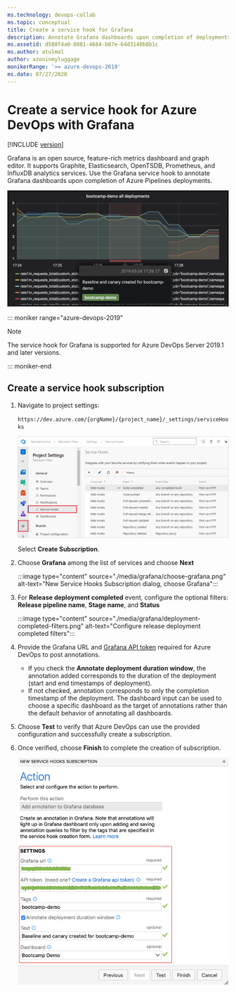 ```yaml
---
ms.technology: devops-collab
ms.topic: conceptual
title: Create a service hook for Grafana
description: Annotate Grafana dashboards upon completion of deployments in Azure Pipelines
ms.assetid: d588f4a0-8081-4684-b87e-64d3140b8b1c
ms.author: atulmal
author: azooinmyluggage
monikerRange: '>= azure-devops-2019'
ms.date: 07/27/2020
---
```


# Create a service hook for Azure DevOps with Grafana

[!INCLUDE [version](../../includes/version-azure-devops.md)]

Grafana is an open source, feature-rich metrics dashboard and graph editor. It supports Graphite, Elasticsearch, OpenTSDB, Prometheus, and InfluxDB analytics services. Use the Grafana service hook to annotate Grafana dashboards upon completion of Azure Pipelines deployments.

![Grafana dashboard with annotations](./media/grafana/dashboard-with-annotations.png)


::: moniker range="azure-devops-2019"

> [!NOTE]   
> The service hook for Grafana is supported for Azure DevOps Server 2019.1 and later versions.   

::: moniker-end

## Create a service hook subscription

1. Navigate to project settings: 

	`https://dev.azure.com/{orgName}/{project_name}/_settings/serviceHooks`

	![Project settings page](./media/add-devops-service-hook.png)

	Select **Create Subscription**.

2. Choose **Grafana** among the list of services and choose **Next**

     :::image type="content" source="./media/grafana/choose-grafana.png" alt-text="New Service Hooks Subscription dialog, choose Grafana":::

3. For **Release deployment completed** event, configure the optional filters: **Release pipeline name**, **Stage name**, and **Status**

     :::image type="content" source="./media/grafana/deployment-completed-filters.png" alt-text="Configure release deployment completed filters":::

4. Provide the Grafana URL and [Grafana API token](https://go.microsoft.com/fwlink/?linkid=2085301) required for Azure DevOps to post annotations. 
	- If you check the **Annotate deployment duration window**, the annotation added corresponds to the duration of the deployment (start and end timestamps of deployment). 
	- If not checked, annotation corresponds to only the completion timestamp of the deployment. The dashboard input can be used to choose a specific dashboard as the target of annotations rather than the default behavior of annotating all dashboards. 

5. Choose **Test** to verify that Azure DevOps can use the provided configuration and successfully create a subscription. 

6. Once verified, choose **Finish** to complete the creation of subscription.

    ![Annotation settings](./media/grafana/annotation-settings.png)
